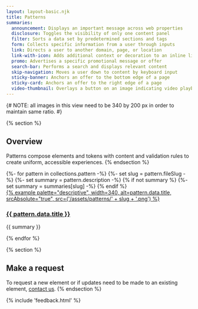 ```yaml
---
layout: layout-basic.njk
title: Patterns
summaries:
  announcement: Displays an important message across web properties
  disclosure: Toggles the visibility of only one content panel
  filter: Sorts a data set by predetermined sections and tags
  form: Collects specific information from a user through inputs
  link: Directs a user to another domain, page, or location
  link-with-icon: Adds additional context or decoration to an inline link
  promo: Advertises a specific promotional message or offer
  search-bar: Performs a search and displays relevant content
  skip-navigation: Moves a user down to content by keyboard input
  sticky-banner: Anchors an offer to the bottom edge of a page
  sticky-card: Anchors an offer to the right edge of a page
  video-thumbnail: Overlays a button on an image indicating video playback
---
```


{# NOTE: all images in this view need to be 340 by 200 px in order to maintain same ratio. #}

{% section %}
  ## Overview
  Patterns compose elements and tokens with content and validation rules to 
  create uniform, accessible experiences.
{% endsection %}

<div class="multi-column--min-400-wide margin-top--10">
{%- for pattern in collections.pattern -%}
  {%- set slug = pattern.fileSlug -%}
  {%- set summary = pattern.description -%}
  {% if not summary %}
    {%- set summary = summaries[slug] -%}
  {% endif %}
  <div class="padding-stacked">
    <a href="{{ pattern.url }}">
      {% example palette="descriptive",
                 width=340,
                 alt=pattern.data.title,
                 srcAbsolute="true",
                 src=('/assets/patterns/' + slug + '.png') %}
    </a>
    <a href="{{ pattern.url }}"><h3>{{ pattern.data.title }}</h3></a>
    <p>{{ summary }}</p>
  </div>
{% endfor %}
</div>

{% section %}
  ## Make a request
  To request a new element or if updates need to be made to an existing element, 
  [contact us](mailto:digital-design-system@redhat.com).
{% endsection %}

{% include 'feedback.html' %}

